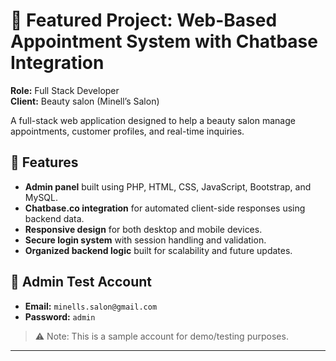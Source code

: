 # 📌 Featured Project: Web-Based Appointment System with Chatbase Integration

**Role:** Full Stack Developer  
**Client:** Beauty salon (Minell’s Salon)

A full-stack web application designed to help a beauty salon manage appointments, customer profiles, and real-time inquiries.

## 🚀 Features
- **Admin panel** built using PHP, HTML, CSS, JavaScript, Bootstrap, and MySQL.
- **Chatbase.co integration** for automated client-side responses using backend data.
- **Responsive design** for both desktop and mobile devices.
- **Secure login system** with session handling and validation.
- **Organized backend logic** built for scalability and future updates.

## 🔐 Admin Test Account
- **Email:** `minells.salon@gmail.com`  
- **Password:** `admin`

> ⚠️ Note: This is a sample account for demo/testing purposes.

---
